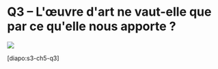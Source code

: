 # Q3 – L'œuvre d'art ne vaut-elle que par ce qu'elle nous apporte ?

![](https://i.ibb.co/x8SK7Qq/nes-sous-la-meme-etoile.jpg)

[diapo:s3-ch5-q3]